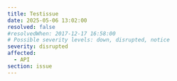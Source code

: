 ```yaml
---
title: Testissue
date: 2025-05-06 13:02:00
resolved: false
#resolvedWhen: 2017-12-17 16:58:00
# Possible severity levels: down, disrupted, notice
severity: disrupted
affected:
  - API
section: issue
---
```



